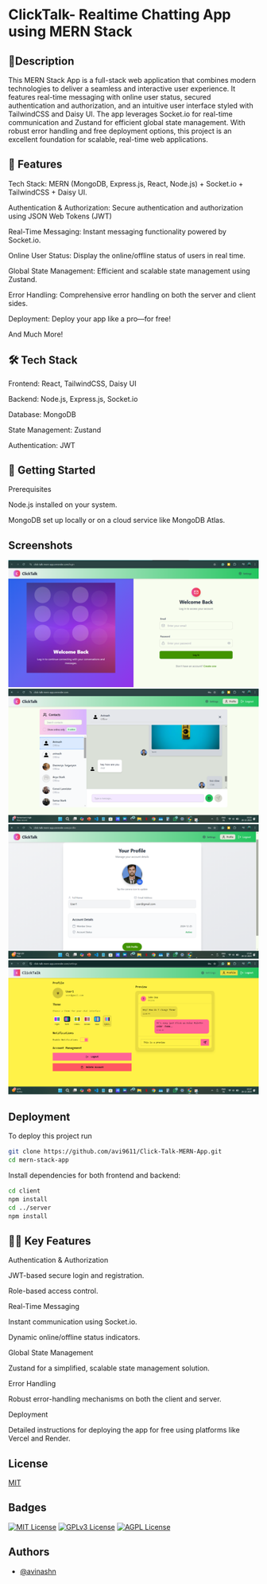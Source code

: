 
# ClickTalk- Realtime Chatting App using MERN Stack



## 📝Description
This MERN Stack App is a full-stack web application that combines modern technologies to deliver a seamless and interactive user experience. It features real-time messaging with online user status, secured authentication and authorization, and an intuitive user interface styled with TailwindCSS and Daisy UI. The app leverages Socket.io for real-time communication and Zustand for efficient global state management. With robust error handling and free deployment options, this project is an excellent foundation for scalable, real-time web applications.

## 🌟 Features
Tech Stack: MERN (MongoDB, Express.js, React, Node.js) + Socket.io + TailwindCSS + Daisy UI.

Authentication & Authorization: Secure authentication and authorization using JSON Web Tokens (JWT)

Real-Time Messaging: Instant messaging functionality powered by Socket.io.

Online User Status: Display the online/offline status of users in real time.

Global State Management: Efficient and scalable state management using Zustand.

Error Handling: Comprehensive error handling on both the server and client sides.

Deployment: Deploy your app like a pro—for free!

And Much More!
## 🛠️ Tech Stack
Frontend: React, TailwindCSS, Daisy UI

Backend: Node.js, Express.js, Socket.io

Database: MongoDB

State Management: Zustand

Authentication: JWT
## 🚀 Getting Started
Prerequisites

Node.js installed on your system.

MongoDB set up locally or on a cloud service like MongoDB Atlas.
## Screenshots

![App Screenshot](https://github.com/avi9611/Click-Talk-MERN-App/blob/main/login.png)
![App Screenshot](https://github.com/avi9611/Click-Talk-MERN-App/blob/main/home.png)
![App Screenshot](https://github.com/avi9611/Click-Talk-MERN-App/blob/main/profi.png)
![App Screenshot](https://github.com/avi9611/Click-Talk-MERN-App/blob/main/theme.png)

## Deployment

To deploy this project run

```bash
git clone https://github.com/avi9611/Click-Talk-MERN-App.git
cd mern-stack-app
```
Install dependencies for both frontend and backend:
```bash
cd client
npm install
cd ../server
npm install
```





## 🧑‍💻 Key Features
Authentication & Authorization

JWT-based secure login and registration.

Role-based access control.

Real-Time Messaging

Instant communication using Socket.io.

Dynamic online/offline status indicators.

Global State Management

Zustand for a simplified, scalable state management solution.

Error Handling

Robust error-handling mechanisms on both the client and server.

Deployment

Detailed instructions for deploying the app for free using platforms like Vercel and Render.
## License

[MIT](https://choosealicense.com/licenses/mit/)


## Badges



[![MIT License](https://img.shields.io/badge/License-MIT-green.svg)](https://choosealicense.com/licenses/mit/)
[![GPLv3 License](https://img.shields.io/badge/License-GPL%20v3-yellow.svg)](https://opensource.org/licenses/)
[![AGPL License](https://img.shields.io/badge/license-AGPL-blue.svg)](http://www.gnu.org/licenses/agpl-3.0)


## Authors

- [@avinashn](https://github.com/avi9611)

